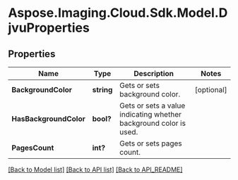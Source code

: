 # Aspose.Imaging.Cloud.Sdk.Model.DjvuProperties
## Properties

Name | Type | Description | Notes
------------ | ------------- | ------------- | -------------
**BackgroundColor** | **string** | Gets or sets background color. | [optional] 
**HasBackgroundColor** | **bool?** | Gets or sets a value indicating whether background color is used. | 
**PagesCount** | **int?** | Gets or sets pages count. | 

[[Back to Model list]](API_README.md#documentation-for-models) [[Back to API list]](API_README.md#documentation-for-api-endpoints) [[Back to API_README]](API_README.md)

